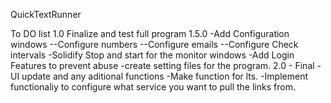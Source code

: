QuickTextRunner


To DO list 
1.0 Finalize and test full program 
1.5.0 
-Add Configuration windows
--Configure numbers
--Configure emails
--Configure Check intervals
-Solidify Stop and start for the monitor windows
-Add Login Features to prevent abuse
-create setting files for the program.
2.0 - Final
-UI update and any aditional functions
-Make function for lts. 
-Implement functionaliy to configure what service you want to pull the links from.
